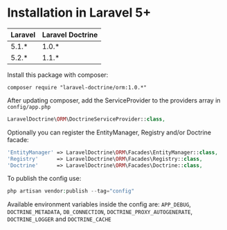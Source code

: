 # Installation in Laravel 5+

 Laravel  | Laravel Doctrine
:---------|:----------
 5.1.*    | 1.0.*
 5.2.*    | 1.1.*

Install this package with composer:

```
composer require "laravel-doctrine/orm:1.0.*"
```

After updating composer, add the ServiceProvider to the providers array in `config/app.php`

```php
LaravelDoctrine\ORM\DoctrineServiceProvider::class,
```

Optionally you can register the EntityManager, Registry and/or Doctrine facade:

```php
'EntityManager' => LaravelDoctrine\ORM\Facades\EntityManager::class,
'Registry'      => LaravelDoctrine\ORM\Facades\Registry::class,
'Doctrine'      => LaravelDoctrine\ORM\Facades\Doctrine::class,
```

To publish the config use:

```php
php artisan vendor:publish --tag="config"
```

Available environment variables inside the config are: `APP_DEBUG`, `DOCTRINE_METADATA`, `DB_CONNECTION`, `DOCTRINE_PROXY_AUTOGENERATE`, `DOCTRINE_LOGGER` and `DOCTRINE_CACHE`
